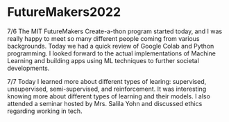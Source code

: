 # FutureMakers2022

7/6
The MIT FutureMakers Create-a-thon program started today, and I was really happy to meet so many different people coming from various backgrounds. Today we had a quick review of Google Colab and Python programming. I looked forward to the actual implementations of Machine Learning and building apps using ML techniques to further societal developments.  

7/7
Today I learned more about different types of learing: supervised, unsupervised, semi-supervised, and reinforcement. It was interesting knowing more about different types of learning and their models. I also attended a seminar hosted by Mrs. Salila Yohn and discussed ethics regarding working in tech.
